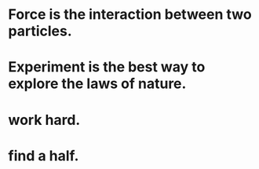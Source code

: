 # Force is the interaction between two particles.
# Experiment is the best way to explore the laws of nature.
# work hard.
# find a half.
